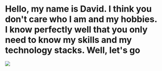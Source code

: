 # Hello, my name is David. I think you don't care who I am and my hobbies. I know perfectly well that you only need to know my skills and my technology stacks. Well, let's go
<img src="https://img.shields.io/badge/Python-black?style=for-the-badge&logo=.NET&logoColor=yellow" />

